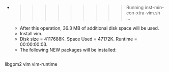 * >>>>>>>>> Running inst-min-con-xtra-vim.sh ...
  * After this operation, 36.3 MB of additional disk space will be used.
  * Install vim.
  * Disk size = 4117688K. Space Used = 47172K. Runtime = 00:00:00:03.
  * The following NEW packages will be installed:
  ```bash
libgpm2 vim vim-runtime
  ```
